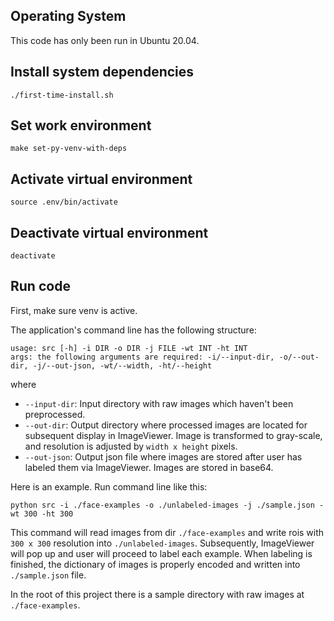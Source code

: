 ## Operating System

This code has only been run in Ubuntu 20.04.

## Install system dependencies

```
./first-time-install.sh
```

## Set work environment

```
make set-py-venv-with-deps
```


## Activate virtual environment

```
source .env/bin/activate
```

## Deactivate virtual environment

```
deactivate
```

## Run code

First, make sure venv is active.

The application's command line has the following structure:

```
usage: src [-h] -i DIR -o DIR -j FILE -wt INT -ht INT
args: the following arguments are required: -i/--input-dir, -o/--out-dir, -j/--out-json, -wt/--width, -ht/--height

```

where

- `--input-dir`: Input directory with raw images which haven't been preprocessed.
- `--out-dir`: Output directory where processed images are located for subsequent display in ImageViewer. Image
               is transformed to gray-scale, and resolution is adjusted by `width x height` pixels.
- `--out-json`: Output json file where images are stored after user has labeled them via ImageViewer. Images are
                stored in base64.

Here is an example. Run command line like this:

```
python src -i ./face-examples -o ./unlabeled-images -j ./sample.json -wt 300 -ht 300
```

This command will read images from dir `./face-examples` and write rois with `300 x 300` resolution into `./unlabeled-images`.
Subsequently, ImageViewer will pop up and user will proceed to label each example. When labeling is finished, the dictionary of
images is properly encoded and written into `./sample.json` file.

In the root of this project there is a sample directory with raw images at `./face-examples`.
